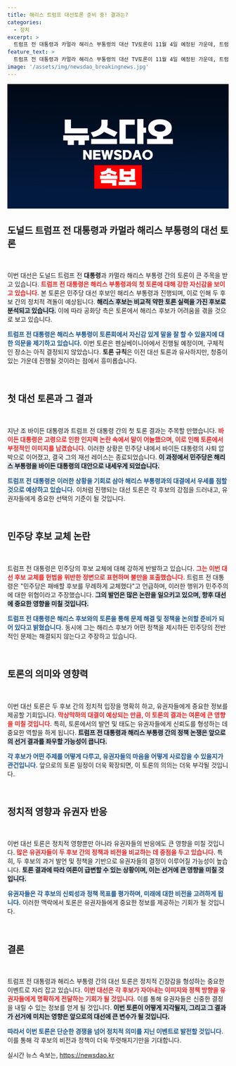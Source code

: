 ```yaml
---
title: 해리스 트럼프 대선토론 준비 중! 결과는?
categories:
  - 정치
excerpt: >
  트럼프 전 대통령과 카멀라 해리스 부통령의 대선 TV토론이 11월 4일 예정된 가운데, 트럼프측은 해리스 후보의 약점을 강하게 부각하며 자신감을 드러냈습니다. 이 토론은 민주당의 후보 교체 논란 속에 이뤄져 더욱 긴장감을 고조시키고 있습니다.
feature_text: >
  트럼프 전 대통령과 카멀라 해리스 부통령의 대선 TV토론이 11월 4일 예정된 가운데, 트럼프측은 해리스 후보의 약점을 강하게 부각하며 자신감을 드러냈습니다. 이 토론은 민주당의 후보 교체 논란 속에 이뤄져 더욱 긴장감을 고조시키고 있습니다.
image: '/assets/img/newsdao_breakingnews.jpg'
---
```


<p><img src="/assets/img/newsdao_breakingnews.jpg" alt="cryptoinkorea 속보" /></p>

<h2 data-ke-size="size26">도널드 트럼프 전 대통령과 카멀라 해리스 부통령의 대선 토론</h2>

<p data-ke-size="size16">&nbsp;</p>

<p>이번 대선은 도널드 트럼프 전 <b>대통령</b>과 카멀라 해리스 부통령 간의 토론이 큰 주목을 받고 있습니다. <b><span style="color: #ee2323;">트럼프 전 대통령은 해리스 부통령과의 첫 토론에 대해 강한 자신감을 보이고 있습니다.</span></b> 본 토론은 민주당 대선 후보인 해리스 부통령과 진행되며, 이로 인해 두 후보 간의 정치적 격돌이 예상됩니다. <b><span style="background-color: #21538527;">해리스 후보는 비교적 약한 토론 실력을 가진 후보로 분석되고 있습니다.</span></b> 이에 따라 공화당 측은 토론에서 해리스 후보가 어려움을 겪을 것으로 보고 있습니다.</p>

<p><b><span style="color: #1a5490;">트럼프 전 대통령은 해리스 부통령이 토론회에서 자신감 있게 말을 잘 할 수 있을지에 대한 의문을 제기하고 있습니다.</span></b> 이번 토론은 펜실베이니아에서 진행될 예정이며, 구체적인 장소는 아직 결정되지 않았습니다. <b>토론 규칙</b>은 이전 대선 토론과 유사하지만, 청중이 있는 가운데 진행될 것이라는 점에서 흥미롭습니다.</p>

<p data-ke-size="size16">&nbsp;</p>

<h2 data-ke-size="size26">첫 대선 토론과 그 결과</h2>

<p data-ke-size="size16">&nbsp;</p>

<p>지난 조 바이든 대통령과 트럼프 전 대통령 간의 첫 토론 결과는 주목할 만했습니다. <b><span style="color: #ee2323;">바이든 대통령은 고령으로 인한 인지력 논란 속에서 말이 어눌했으며, 이로 인해 토론에서 부정적인 이미지를 남겼습니다.</span></b> 이러한 상황은 민주당 내에서 바이든 대통령의 사퇴 압박으로 이어졌고, 결국 그의 재선 레이스는 종료되었습니다. <b><span style="background-color: #21538527;">이 과정에서 민주당은 해리스 부통령을 바이든 대통령의 대안으로 내세우게 되었습니다.</span></b></p>

<p><b><span style="color: #1a5490;">트럼프 전 대통령은 이러한 상황을 기회로 삼아 해리스 부통령과의 대결에서 우세를 점할 것으로 예상하고 있습니다.</span></b> 이처럼 진행되는 대선 토론은 각 후보의 강점을 드러내고, 유권자들에게 중요한 선택의 기준이 될 것입니다.</p>

<p data-ke-size="size16">&nbsp;</p>

<h2 data-ke-size="size26">민주당 후보 교체 논란</h2>

<p data-ke-size="size16">&nbsp;</p>

<p>트럼프 전 대통령은 민주당의 후보 교체에 대해 강하게 반발하고 있습니다. <b><span style="color: #ee2323;">그는 이번 대선 후보 교체를 헌법을 위반한 정변으로 표현하며 불만을 표출했습니다.</span></b> 트럼프 전 대통령은 "민주당은 패배할 후보를 무례하게 교체했다"고 언급하며, 이러한 행위가 민주주의에 대한 위협이라고 주장했습니다. <b><span style="background-color: #21538527;">그의 발언은 많은 논란을 일으키고 있으며, 향후 대선에 중요한 영향을 미칠 것입니다.</span></b></p>

<p><b><span style="color: #1a5490;">트럼프 전 대통령은 해리스 후보와의 토론을 통해 문제 해결 및 정책을 논의할 준비가 되어 있다고 밝혔습니다.</span></b> 동시에 그는 해리스 후보가 어떤 정책을 제시하든 민주당의 전반적인 문제는 해결되지 않는다고 주장하고 있습니다.</p>

<p data-ke-size="size16">&nbsp;</p>

<h2 data-ke-size="size26">토론의 의미와 영향력</h2>

<p data-ke-size="size16">&nbsp;</p>

<p>이번 대선 토론은 두 후보 간의 정치적 입장을 명확히 하고, 유권자들에게 중요한 정보를 제공할 기회입니다. <b><span style="color: #ee2323;">막상막하의 대결이 예상되는 만큼, 이 토론의 결과는 여론에 큰 영향을 미칠 것입니다.</span></b> 특히, 토론에서의 발언 및 태도는 유권자들에게 신뢰도를 형성하는 데 중요한 역할을 하게 됩니다. <b><span style="background-color: #21538527;">트럼프 전 대통령과 해리스 부통령 간의 정책 논쟁은 앞으로의 선거 결과를 좌우할 가능성이 큽니다.</span></b></p>

<p><b><span style="color: #1a5490;">각 후보가 어떤 주제를 어떻게 다루고, 유권자들의 마음을 어떻게 사로잡을 수 있을지가 관건입니다.</span></b> 앞으로의 토론 일정이 더욱 확장되면, 이 토론의 의의는 더욱 부각될 것입니다.</p>

<p data-ke-size="size16">&nbsp;</p>

<h2 data-ke-size="size26">정치적 영향과 유권자 반응</h2>

<p data-ke-size="size16">&nbsp;</p>

<p>이번 대선 토론은 정치적 영향뿐만 아니라 유권자들의 반응에도 큰 영향을 미칠 것입니다. <b><span style="color: #ee2323;">많은 유권자들이 두 후보 간의 정책과 비전을 비교하는 데 중점을 두고 있습니다.</span></b> 특히, 두 후보의 과거 발언 및 정책을 기반으로 유권자들의 결정이 이루어질 가능성이 높습니다. <b><span style="background-color: #21538527;">토론 결과에 따라 여론이 급변할 수 있는 상황이며, 이는 선거에 큰 영향을 미칠 것입니다.</span></b></p>

<p><b><span style="color: #1a5490;">유권자들은 각 후보의 신뢰성과 정책 목표를 평가하며, 미래에 대한 비전을 고려하게 됩니다.</span></b> 이러한 맥락에서 토론은 유권자들에게 중요한 정보를 제공하는 기회가 될 것입니다.</p>

<p data-ke-size="size16">&nbsp;</p>

<h2 data-ke-size="size26">결론</h2>

<p data-ke-size="size16">&nbsp;</p>

<p>트럼프 전 대통령과 해리스 부통령 간의 대선 토론은 정치적 긴장감을 형성하는 중요한 이벤트로 자리 잡고 있습니다. <b><span style="color: #ee2323;">이번 대선은 각 후보가 자아내는 이미지와 정책 방향을 유권자들에게 명확하게 전달하는 기회가 될 것입니다.</span></b> 이를 통해 유권자들은 신중한 결정을 내릴 수 있는 정보를 얻게 될 것입니다. <b><span style="background-color: #21538527;">이번 토론이 어떻게 지각될지, 그리고 그 결과가 선거에 미치는 영향은 앞으로의 대선에 큰 변수가 될 것입니다.</span></b></p>

<p><b><span style="color: #1a5490;">따라서 이번 토론은 단순한 경쟁을 넘어 정치적 의미를 지닌 이벤트로 발전할 것입니다.</span></b> 이를 통해 각 후보의 비전과 정책이 더욱 뚜렷해지기만을 기대합니다.</p>
실시간 뉴스 속보는, <a href="https://newsdao.kr" rel="dofollow">https://newsdao.kr</a>


